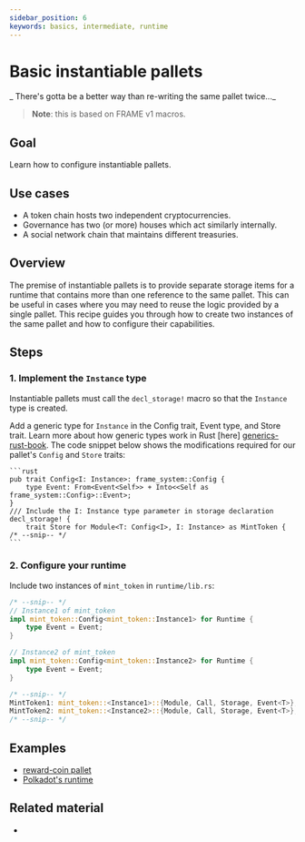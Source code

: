 ```yaml
---
sidebar_position: 6
keywords: basics, intermediate, runtime
---
```


# Basic instantiable pallets

_ There's gotta be a better way than re-writing the same pallet twice..._

> **Note**: this is based on FRAME v1 macros.

## Goal

Learn how to configure instantiable pallets.

## Use cases

- A token chain hosts two independent cryptocurrencies.
- Governance has two (or more) houses which act similarly internally.
- A social network chain that maintains different treasuries.

## Overview

The premise of instantiable pallets is to provide separate storage items for a runtime that contains more than one 
reference to the same pallet. This can be useful in cases where you may need to reuse the logic provided by a single 
pallet. This recipe guides you through how to create two instances of the same pallet and how to configure their 
capabilities. 

## Steps

### 1. Implement the `Instance` type

Instantiable pallets must call the `decl_storage!` macro so that the `Instance` type is created.

Add a generic type for `Instance` in the Config trait, Event type, and Store trait. Learn more about how generic types work in Rust [here] [generics-rust-book]. The code snippet below shows the modifications required for our pallet's `Config` and `Store` traits:

    ```rust
    pub trait Config<I: Instance>: frame_system::Config {
    	type Event: From<Event<Self>> + Into<<Self as frame_system::Config>::Event>;
    }
    /// Include the I: Instance type parameter in storage declaration
    decl_storage! {
    	trait Store for Module<T: Config<I>, I: Instance> as MintToken {
    /* --snip-- */
    ```

### 2. Configure your runtime

Include two instances of `mint_token` in `runtime/lib.rs`:

```rust
/* --snip-- */
// Instance1 of mint_token
impl mint_token::Config<mint_token::Instance1> for Runtime {
	type Event = Event;
}

// Instance2 of mint_token
impl mint_token::Config<mint_token::Instance2> for Runtime {
	type Event = Event;
}

/* --snip-- */
MintToken1: mint_token::<Instance1>::{Module, Call, Storage, Event<T>},
MintToken2: mint_token::<Instance2>::{Module, Call, Storage, Event<T>},
/* --snip-- */
```

## Examples

- [reward-coin pallet](/../examples/template-node/pallets/reward-coin/src/lib.rs) 
- [Polkadot's runtime](https://github.com/paritytech/polkadot/blob/master/runtime/polkadot/src/lib.rs#L968)
## Related material

- [generics-rust-book]: https://doc.rust-lang.org/book/ch10-01-syntax.html